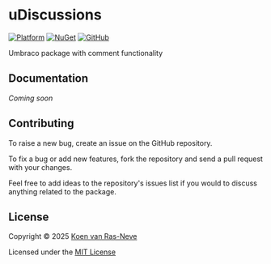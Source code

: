 # uDiscussions

[![Platform](https://img.shields.io/badge/Umbraco-15+-%233544B1?style=flat&logo=umbraco)](https://umbraco.com/products/umbraco-cms/)
[![NuGet](https://img.shields.io/nuget/v/uDiscussions.svg)](https://www.nuget.org/packages/uDiscussions/)
[![GitHub](https://img.shields.io/github/license/koenvanras/uDiscussions)](https://github.com/koenvanras/uDiscussions/blob/develop/LICENSE)

Umbraco package with comment functionality

## Documentation

_Coming soon_

## Contributing

To raise a new bug, create an issue on the GitHub repository.

To fix a bug or add new features, fork the repository and send a pull request with your changes.

Feel free to add ideas to the repository's issues list if you would to discuss anything related to the package.

## License

Copyright &copy; 2025 [Koen van Ras-Neve](https://github.com/koenvanras)

Licensed under the [MIT License](https://github.com/koenvanras/uDiscussions/blob/develop/LICENSE)
